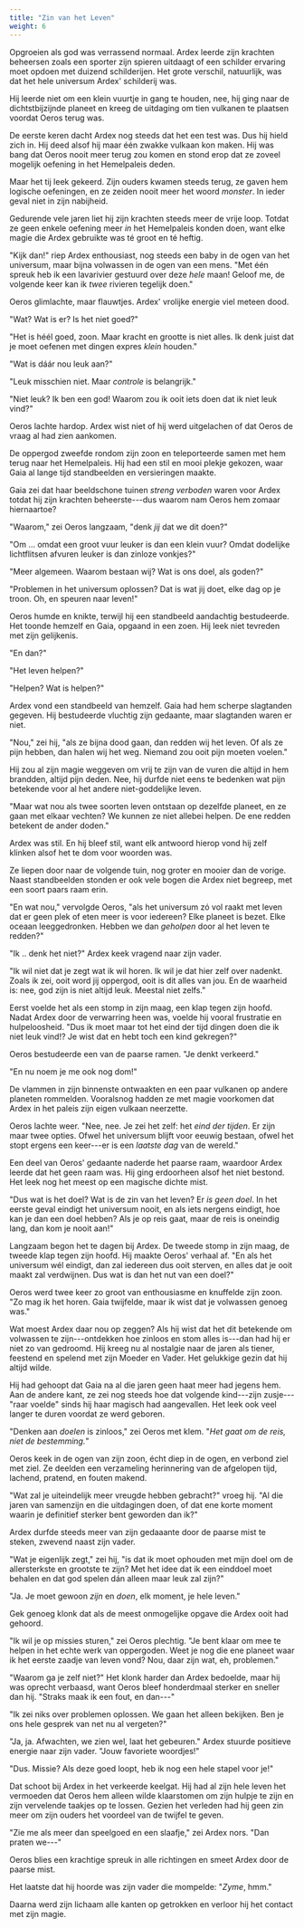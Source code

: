 ```yaml
---
title: "Zin van het Leven"
weight: 6
---
```


Opgroeien als god was verrassend normaal. Ardex leerde zijn krachten beheersen zoals een sporter zijn spieren uitdaagt of een schilder ervaring moet opdoen met duizend schilderijen. Het grote verschil, natuurlijk, was dat het hele universum Ardex' schilderij was.

Hij leerde niet om een klein vuurtje in gang te houden, nee, hij ging naar de dichtstbijzijnde planeet en kreeg de uitdaging om tien vulkanen te plaatsen voordat Oeros terug was.

De eerste keren dacht Ardex nog steeds dat het een test was. Dus hij hield zich in. Hij deed alsof hij maar één zwakke vulkaan kon maken. Hij was bang dat Oeros nooit meer terug zou komen en stond erop dat ze zoveel mogelijk oefening in het Hemelpaleis deden.

Maar het tij leek gekeerd. Zijn ouders kwamen steeds terug, ze gaven hem logische oefeningen, en ze zeiden nooit meer het woord _monster_. In ieder geval niet in zijn nabijheid.

Gedurende vele jaren liet hij zijn krachten steeds meer de vrije loop. Totdat ze geen enkele oefening meer _in_ het Hemelpaleis konden doen, want elke magie die Ardex gebruikte was té groot en té heftig.

"Kijk dan!" riep Ardex enthousiast, nog steeds een baby in de ogen van het universum, maar bijna volwassen in de ogen van een mens. "Met één spreuk heb ik een lavarivier gestuurd over deze _hele_ maan! Geloof me, de volgende keer kan ik _twee_ rivieren tegelijk doen."

Oeros glimlachte, maar flauwtjes. Ardex' vrolijke energie viel meteen dood.

"Wat? Wat is er? Is het niet goed?" 

"Het is héél goed, zoon. Maar kracht en grootte is niet alles. Ik denk juist dat je moet oefenen met dingen expres _klein_ houden."

"Wat is dáár nou leuk aan?"

"Leuk misschien niet. Maar _controle_ is belangrijk."

"Niet leuk? Ik ben een god! Waarom zou ik ooit iets doen dat ik niet leuk vind?"

Oeros lachte hardop. Ardex wist niet of hij werd uitgelachen of dat Oeros de vraag al had zien aankomen. 

De oppergod zweefde rondom zijn zoon en teleporteerde samen met hem terug naar het Hemelpaleis. Hij had een stil en mooi plekje gekozen, waar Gaia al lange tijd standbeelden en versieringen maakte. 

Gaia zei dat haar beeldschone tuinen _streng verboden_ waren voor Ardex totdat hij zijn krachten beheerste---dus waarom nam Oeros hem zomaar hiernaartoe? 

"Waarom," zei Oeros langzaam, "denk _jij_ dat we dit doen?"

"Om ... omdat een groot vuur leuker is dan een klein vuur? Omdat dodelijke lichtflitsen afvuren leuker is dan zinloze vonkjes?"

"Meer algemeen. Waarom bestaan wij? Wat is ons doel, als goden?"

"Problemen in het universum oplossen? Dat is wat jij doet, elke dag op je troon. Oh, en speuren naar leven!"

Oeros humde en knikte, terwijl hij een standbeeld aandachtig bestudeerde. Het toonde hemzelf en Gaia, opgaand in een zoen. Hij leek niet tevreden met zijn gelijkenis. 

"En dan?"

"Het leven helpen?"

"Helpen? Wat is helpen?"

Ardex vond een standbeeld van hemzelf. Gaia had hem scherpe slagtanden gegeven. Hij bestudeerde vluchtig zijn gedaante, maar slagtanden waren er niet. 

"Nou," zei hij, "als ze bijna dood gaan, dan redden wij het leven. Of als ze pijn hebben, dan halen wij het weg. Niemand zou ooit pijn moeten voelen." 

Hij zou al zijn magie weggeven om vrij te zijn van de vuren die altijd in hem brandden, altijd pijn deden. Nee, hij durfde niet eens te bedenken wat pijn betekende voor al het andere niet-goddelijke leven.

"Maar wat nou als twee soorten leven ontstaan op dezelfde planeet, en ze gaan met elkaar vechten? We kunnen ze niet allebei helpen. De ene redden betekent de ander doden."

Ardex was stil. En hij bleef stil, want elk antwoord hierop vond hij zelf klinken alsof het te dom voor woorden was.

Ze liepen door naar de volgende tuin, nog groter en mooier dan de vorige. Naast standbeelden stonden er ook vele bogen die Ardex niet begreep, met een soort paars raam erin.

"En wat nou," vervolgde Oeros, "als het universum zó vol raakt met leven dat er geen plek of eten meer is voor iedereen? Elke planeet is bezet. Elke oceaan leeggedronken. Hebben we dan _geholpen_ door al het leven te redden?"

"Ik .. denk het niet?" Ardex keek vragend naar zijn vader.

"Ik wil niet dat je zegt wat ik wil horen. Ik wil je dat hier zelf over nadenkt. Zoals ik zei, ooit word jij oppergod, ooit is dit alles van jou. En de waarheid is: nee, god zijn is niet altijd leuk. Meestal niet zelfs."

Eerst voelde het als een stomp in zijn maag, een klap tegen zijn hoofd. Nadat Ardex door de verwarring heen was, voelde hij vooral frustratie en hulpeloosheid. "Dus ik moet maar tot het eind der tijd dingen doen die ik niet leuk vind!? Je wist dat en hebt toch een kind gekregen?"

Oeros bestudeerde een van de paarse ramen. "Je denkt verkeerd."

"En nu noem je me ook nog dom!" 

De vlammen in zijn binnenste ontwaakten en een paar vulkanen op andere planeten rommelden. Vooralsnog hadden ze met magie voorkomen dat Ardex in het paleis zijn eigen vulkaan neerzette.

Oeros lachte weer. "Nee, nee. Je zei het zelf: het _eind der tijden_. Er zijn maar twee opties. Ofwel het universum blijft voor eeuwig bestaan, ofwel het stopt ergens een keer---er is een _laatste dag_ van de wereld."

Een deel van Oeros' gedaante naderde het paarse raam, waardoor Ardex leerde dat het geen raam was. Hij ging erdoorheen alsof het niet bestond. Het leek nog het meest op een magische dichte mist.

"Dus wat is het doel? Wat is de zin van het leven? Er _is geen doel_. In het eerste geval eindigt het universum nooit, en als iets nergens eindigt, hoe kan je dan een doel hebben? Als je op reis gaat, maar de reis is oneindig lang, dan kom je nooit aan!"

Langzaam begon het te dagen bij Ardex. De tweede stomp in zijn maag, de tweede klap tegen zijn hoofd. Hij maakte Oeros' verhaal af. "En als het universum wél eindigt, dan zal iedereen dus ooit sterven, en alles dat je ooit maakt zal verdwijnen. Dus wat is dan het nut van een doel?"

Oeros werd twee keer zo groot van enthousiasme en knuffelde zijn zoon. "Zo mag ik het horen. Gaia twijfelde, maar ik wist dat je volwassen genoeg was."

Wat moest Ardex daar nou op zeggen? Als hij wist dat het dit betekende om volwassen te zijn---ontdekken hoe zinloos en stom alles is---dan had hij er niet zo van gedroomd. Hij kreeg nu al nostalgie naar de jaren als tiener, feestend en spelend met zijn Moeder en Vader. Het gelukkige gezin dat hij altijd wilde.

Hij had gehoopt dat Gaia na al die jaren geen haat meer had jegens hem. Aan de andere kant, ze zei nog steeds hoe dat volgende kind---zijn zusje---"raar voelde" sinds hij haar magisch had aangevallen. Het leek ook veel langer te duren voordat ze werd geboren.

"Denken aan _doelen_ is zinloos," zei Oeros met klem. "_Het gaat om de reis, niet de bestemming._"

Oeros keek in de ogen van zijn zoon, écht diep in de ogen, en verbond ziel met ziel. Ze deelden een verzameling herinnering van de afgelopen tijd, lachend, pratend, en fouten makend.

"Wat zal je uiteindelijk meer vreugde hebben gebracht?" vroeg hij. "Al die jaren van samenzijn en die uitdagingen doen, of dat ene korte moment waarin je definitief sterker bent geworden dan ik?"

Ardex durfde steeds meer van zijn gedaaante door de paarse mist te steken, zwevend naast zijn vader.

"Wat je eigenlijk zegt," zei hij, "is dat ik moet ophouden met mijn doel om de allersterkste en grootste te zijn? Met het idee dat ik een einddoel moet behalen en dat god spelen dán alleen maar leuk zal zijn?"

"Ja. Je moet gewoon _zijn_ en _doen_, elk moment, je hele leven."

Gek genoeg klonk dat als de meest onmogelijke opgave die Ardex ooit had gehoord.

"Ik wil je op missies sturen," zei Oeros plechtig. "Je bent klaar om mee te helpen in het echte werk van oppergoden. Weet je nog die ene planeet waar ik het eerste zaadje van leven vond? Nou, daar zijn wat, eh, problemen."

"Waarom ga je zelf niet?" Het klonk harder dan Ardex bedoelde, maar hij was oprecht verbaasd, want Oeros bleef honderdmaal sterker en sneller dan hij. "Straks maak ik een fout, en dan---"

"Ik zei niks over problemen oplossen. We gaan het alleen bekijken. Ben je ons hele gesprek van net nu al vergeten?"

"Ja, ja. Afwachten, we zien wel, laat het gebeuren." Ardex stuurde positieve energie naar zijn vader. "Jouw favoriete woordjes!"

"Dus. Missie? Als deze goed loopt, heb ik nog een hele stapel voor je!"

Dat schoot bij Ardex in het verkeerde keelgat. Hij had al zijn hele leven het vermoeden dat Oeros hem alleen wilde klaarstomen om zijn hulpje te zijn en zijn vervelende taakjes op te lossen. Gezien het verleden had hij geen zin meer om zijn ouders het voordeel van de twijfel te geven.

"Zie me als meer dan speelgoed en een slaafje," zei Ardex nors. "Dan praten we---"

Oeros blies een krachtige spreuk in alle richtingen en smeet Ardex door de paarse mist.

Het laatste dat hij hoorde was zijn vader die mompelde: "_Zyme_, hmm."

Daarna werd zijn lichaam alle kanten op getrokken en verloor hij het contact met zijn magie.